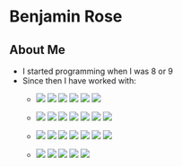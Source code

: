 # Benjamin Rose
<!-- <img src="https://ca.slack-edge.com/T03GU501J-U025530QL2Y-2ef5d624b3d3-512" alt="Benjamin Rose" style="order-radius: 500px" /> -->
## About Me
   * I started programming when I was 8 or 9
   * Since then I have worked with: 
      * <p>
          <img src="https://img.shields.io/badge/JavaScript-323330?style=for-the-badge&logo=javascript&logoColor=F7DF1E" />
          <img src="https://img.shields.io/badge/Python-3776AB?style=for-the-badge&logo=python&logoColor=white" />
          <img src="https://img.shields.io/badge/CSS3-1572B6?style=for-the-badge&logo=css3&logoColor=white" />
          <img src="https://img.shields.io/badge/HTML5-E34F26?style=for-the-badge&logo=html5&logoColor=white" />
          <img src="https://img.shields.io/badge/json-5E5C5C?style=for-the-badge&logo=json&logoColor=white" />
          <img src="https://img.shields.io/badge/Node.js-339933?style=for-the-badge&logo=nodedotjs&logoColor=white" />
        <p/>
      * <p>
          <img src="https://img.shields.io/badge/React-20232A?style=for-the-badge&logo=react&logoColor=61DAFB" />
          <img src="https://img.shields.io/badge/Redux-593D88?style=for-the-badge&logo=redux&logoColor=white" />
          <img src="https://img.shields.io/badge/Sequelize-008140?style=for-the-badge&logo=sql&logoColor=black" /> 
          <img src="https://img.shields.io/badge/SQLAlchemy-75f639?style=for-the-badge&logo=slq&logoColor=black" />
          <img src="https://img.shields.io/badge/Express.js-000000?style=for-the-badge&logo=express&logoColor=white" />
          <img src="https://img.shields.io/badge/Flask-000000?style=for-the-badge&logo=flask&logoColor=white" />  
          <img src="https://img.shields.io/badge/Pug-cda17c?style=for-the-badge&logo=pug&logoColor=black" />  
          
        <p/>
      * <p>
          
          <img src="https://img.shields.io/badge/npm-CB3837?style=for-the-badge&logo=npm&logoColor=white" />
          <img src="https://img.shields.io/badge/Pip-0069a3?style=for-the-badge&logo=pip&logoColor=green" />
          <img src="https://img.shields.io/badge/Git-F05032?style=for-the-badge&logo=git&logoColor=white" />
          <img src="https://img.shields.io/badge/Docker-2CA5E0?style=for-the-badge&logo=docker&logoColor=white" />
          <img src="https://img.shields.io/badge/Postman-FF6C37?style=for-the-badge&logo=Postman&logoColor=white" />
          <img src="https://img.shields.io/badge/Postgresql-4169E1?style=for-the-badge&logo=PostgreSQL&logoColor=white" />
          <img src="https://img.shields.io/badge/Heroku-430098?style=for-the-badge&logo=heroku&logoColor=white" />
        <p/>
      * <p>
          <img src="https://img.shields.io/badge/Windows-0078D6?style=for-the-badge&logo=windows&logoColor=white" />
          <img src="https://img.shields.io/badge/Linux-FCC624?style=for-the-badge&logo=linux&logoColor=black" />
          <img src="https://img.shields.io/badge/Visual_Studio_Code-0078D4?style=for-the-badge&logo=visual%20studio%20code&logoColor=white" />
          <img src="https://img.shields.io/badge/GNU%20Bash-4EAA25?style=for-the-badge&logo=GNU%20Bash&logoColor=white" />
          <img src="https://img.shields.io/badge/windows%20terminal-4D4D4D?style=for-the-badge&logo=windows%20terminal&logoColor=white" />
        <p/>     



